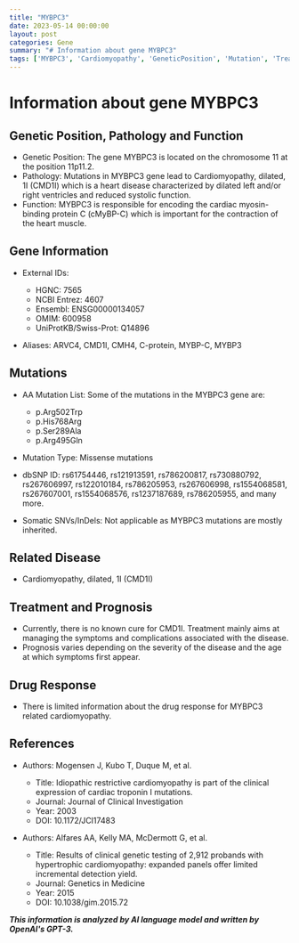 ```yaml
---
title: "MYBPC3"
date: 2023-05-14 00:00:00
layout: post
categories: Gene
summary: "# Information about gene MYBPC3"
tags: ['MYBPC3', 'Cardiomyopathy', 'GeneticPosition', 'Mutation', 'Treatment', 'Prognosis', 'DrugResponse', 'ClinicalTesting']
---
```


# Information about gene MYBPC3

## Genetic Position, Pathology and Function

- Genetic Position: The gene MYBPC3 is located on the chromosome 11 at the position 11p11.2.
- Pathology: Mutations in MYBPC3 gene lead to Cardiomyopathy, dilated, 1I (CMD1I) which is a heart disease characterized by dilated left and/or right ventricles and reduced systolic function.
- Function: MYBPC3 is responsible for encoding the cardiac myosin-binding protein C (cMyBP-C) which is important for the contraction of the heart muscle.

## Gene Information

- External IDs: 
  - HGNC: 7565
  - NCBI Entrez: 4607
  - Ensembl: ENSG00000134057
  - OMIM: 600958
  - UniProtKB/Swiss-Prot: Q14896

- Aliases: ARVC4, CMD1I, CMH4, C-protein, MYBP-C, MYBP3

## Mutations

- AA Mutation List: Some of the mutations in the MYBPC3 gene are:  
  - p.Arg502Trp
  - p.His768Arg
  - p.Ser289Ala
  - p.Arg495Gln

- Mutation Type: Missense mutations

- dbSNP ID: rs61754446, rs121913591, rs786200817, rs730880792, rs267606997, rs122010184, rs786205953, rs267606998, rs1554068581, rs267607001, rs1554068576, rs1237187689, rs786205955, and many more.

- Somatic SNVs/InDels: Not applicable as MYBPC3 mutations are mostly inherited.

## Related Disease 

- Cardiomyopathy, dilated, 1I (CMD1I)

## Treatment and Prognosis

- Currently, there is no known cure for CMD1I. Treatment mainly aims at managing the symptoms and complications associated with the disease. 
- Prognosis varies depending on the severity of the disease and the age at which symptoms first appear. 

## Drug Response 

- There is limited information about the drug response for MYBPC3 related cardiomyopathy.

## References

- Authors: Mogensen J, Kubo T, Duque M, et al.
  - Title: Idiopathic restrictive cardiomyopathy is part of the clinical expression of cardiac troponin I mutations.
  - Journal: Journal of Clinical Investigation
  - Year: 2003
  - DOI: 10.1172/JCI17483

- Authors: Alfares AA, Kelly MA, McDermott G, et al.
  - Title: Results of clinical genetic testing of 2,912 probands with hypertrophic cardiomyopathy: expanded panels offer limited incremental detection yield.
  - Journal: Genetics in Medicine
  - Year: 2015
  - DOI: 10.1038/gim.2015.72

**_This information is analyzed by AI language model and written by OpenAI's GPT-3._**